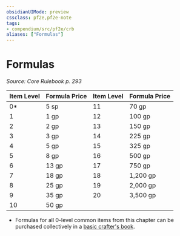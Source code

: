 ```yaml
---
obsidianUIMode: preview
cssclass: pf2e,pf2e-note
tags:
- compendium/src/pf2e/crb
aliases: ["Formulas"]
---
```

# Formulas  
*Source: Core Rulebook p. 293*  

| Item Level | Formula Price | Item Level | Formula Price |
|------------|---------------|------------|---------------|
| 0* | 5 sp | 11 | 70 gp |
| 1 | 1 gp | 12 | 100 gp |
| 2 | 2 gp | 13 | 150 gp |
| 3 | 3 gp | 14 | 225 gp |
| 4 | 5 gp | 15 | 325 gp |
| 5 | 8 gp | 16 | 500 gp |
| 6 | 13 gp | 17 | 750 gp |
| 7 | 18 gp | 18 | 1,200 gp |
| 8 | 25 gp | 19 | 2,000 gp |
| 9 | 35 gp | 20 | 3,500 gp |
| 10 | 50 gp |  |  |

* Formulas for all 0-level common items from this chapter can be purchased collectively in a [basic crafter's book](compendium/equipment/items/basic-crafters-book.md).